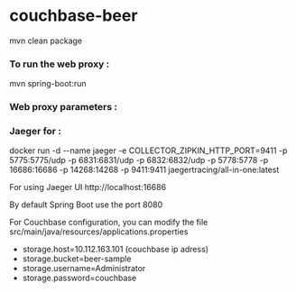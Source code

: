 # couchbase-beer

mvn clean package

### To run the web proxy :

mvn spring-boot:run

### Web proxy parameters :

### Jaeger for  :

docker run -d --name jaeger -e COLLECTOR_ZIPKIN_HTTP_PORT=9411 -p 5775:5775/udp -p 6831:6831/udp -p 6832:6832/udp -p 5778:5778 -p 16686:16686 -p 14268:14268 -p 9411:9411 jaegertracing/all-in-one:latest

For using Jaeger UI http://localhost:16686

By default Spring Boot use the port 8080

For Couchbase configuration, you can modify the file src/main/java/resources/applications.properties

* storage.host=10.112.163.101 (couchbase ip adress)
* storage.bucket=beer-sample
* storage.username=Administrator
* storage.password=couchbase
